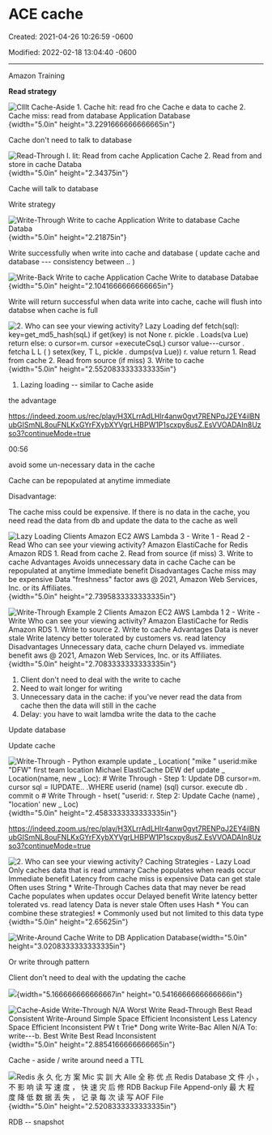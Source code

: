 # ACE cache

Created: 2021-04-26 10:26:59 -0600

Modified: 2022-02-18 13:04:40 -0600

---

Amazon Training

**Read strategy**



![Clllt Cache-Aside 1. Cache hit: read fro che Cache e data to cache 2. Cache miss: read from database Application Database ](../../media/Memeory-Cache-ACE-cache-image1.png){width="5.0in" height="3.2291666666666665in"}

Cache don't need to talk to database



![Read-Through l. lit: Read from cache Application Cache 2. Read from and store in cache Databa ](../../media/Memeory-Cache-ACE-cache-image2.png){width="5.0in" height="2.34375in"}

Cache will talk to database





Write strategy



![Write-Through Write to cache Application Write to database Cache Databa ](../../media/Memeory-Cache-ACE-cache-image3.png){width="5.0in" height="2.21875in"}



Write successfully when write into cache and database ( update cache and database --- consistency between .. )

![Write-Back Write to cache Application Cache Write to database Databae ](../../media/Memeory-Cache-ACE-cache-image4.png){width="5.0in" height="2.1041666666666665in"}



Write will return successful when data write into cache, cache will flush into databse when cache is full

![2. Who can see your viewing activity? Lazy Loading def fetch(sql): key=get_md5_hash(sqL) if get(key) is not None r. pickle . Loads(va Lue) return else: o cursor=m. cursor =executeCsqL) cursor value---cursor . fetcha L L ( ) setex(key, T L, pickle . dumps(va Lue)) r. value return 1. Read from cache 2. Read from source (if miss) 3. Write to cache ](../../media/Memeory-Cache-ACE-cache-image5.png){width="5.0in" height="2.5520833333333335in"}
1.  Lazing loading -- similar to Cache aside



the advantage

<https://indeed.zoom.us/rec/play/H3XLrrAdLHlr4anw0gvt7RENPqJ2EY4ilBNubGISmNL8ouFNLKxGYrFXybXYVgrLHBPW1P1scxpy8usZ.EsVVOADAIn8Uzso3?continueMode=true>

00:56



avoid some un-necessary data in the cache

Cache can be repopulated at anytime immediate



Disadvantage:

The cache miss could be expensive. If there is no data in the cache, you need read the data from db and update the data to the cache as well

![Lazy Loading Clients Amazon EC2 AWS Lambda 3 - Write 1 - Read 2 - Read Who can see your viewing activity? Amazon ElastiCache for Redis Amazon RDS 1. Read from cache 2. Read from source (if miss) 3. Write to cache Advantages Avoids unnecessary data in cache Cache can be repopulated at anytime Immediate benefit Disadvantages Cache miss may be expensive Data "freshness" factor aws @ 2021, Amazon Web Services, Inc. or its Affiliates. ](../../media/Memeory-Cache-ACE-cache-image6.png){width="5.0in" height="2.7395833333333335in"}



![Write-Through Example 2 Clients Amazon EC2 AWS Lambda 1 2 - Write - Write Who can see your viewing activity? Amazon ElastiCache for Redis Amazon RDS 1. Write to source 2. Write to cache Advantages Data is never stale Write latency better tolerated by customers vs. read latency Disadvantages Unnecessary data, cache churn Delayed vs. immediate benefit aws @ 2021, Amazon Web Services, Inc. or its Affiliates. ](../../media/Memeory-Cache-ACE-cache-image7.png){width="5.0in" height="2.7083333333333335in"}
1.  Client don't need to deal with the write to cache
2.  Need to wait longer for writing
3.  Unnecessary data in the cache: if you've never read the data from cache then the data will still in the cache
4.  Delay: you have to wait lamdba write the data to the cache



Update database

Update cache



![Write-Through - Python example update _ Location( "mike " userid:mike "DFW" first team location Michael ElastiCache DEW def update _ Location(name, new _ Loc): # Write Through - Step 1: Update DB cursor=m. cursor sql = IUPDATE.. .WHERE userid (name) (sql) cursor. execute db . commit o # Write Through - hset( "userid: r. Step 2: Update Cache (name) , "location' new _ Loc) ](../../media/Memeory-Cache-ACE-cache-image8.png){width="5.0in" height="2.4583333333333335in"}

<https://indeed.zoom.us/rec/play/H3XLrrAdLHlr4anw0gvt7RENPqJ2EY4ilBNubGISmNL8ouFNLKxGYrFXybXYVgrLHBPW1P1scxpy8usZ.EsVVOADAIn8Uzso3?continueMode=true>

![2. Who can see your viewing activity? Caching Strategies - Lazy Load Only caches data that is read ummary Cache populates when reads occur Immediate benefit Latency from cache miss is expensive Data can get stale Often uses String * Write-Through Caches data that may never be read Cache populates when updates occur Delayed benefit Write latency better tolerated vs. read latency Data is never stale Often uses Hash * You can combine these strategies! * Commonly used but not limited to this data type ](../../media/Memeory-Cache-ACE-cache-image9.png){width="5.0in" height="2.65625in"}

![Write-Around Cache Write to DB Application Database ](../../media/Memeory-Cache-ACE-cache-image10.png){width="5.0in" height="3.0208333333333335in"}

Or write through pattern

Client don't need to deal with the updating the cache





![](../../media/Memeory-Cache-ACE-cache-image11.png){width="5.166666666666667in" height="0.5416666666666666in"}



![Cache-Aside Write-Through N/A Worst Write Read-Through Best Read Consistent Write-Around Simple Space Efficient Inconsistent Less Latency Space Efficient Inconsistent PW t Trie* Dong write Write-Bac Allen N/A To: write---b. Best Write Best Read Inconsistent ](../../media/Memeory-Cache-ACE-cache-image12.png){width="5.0in" height="2.8854166666666665in"}

Cache - aside / write around need a TTL



![Redis 永 久 化 方 案 Mic 实 訓 大 Alle 全 称 优 点 Redis Database 文 件 小 ， 不 影 响 读 写 速 度 ， 快 速 灾 后 修 RDB Backup File Append-only 最 大 程 度 降 低 数 据 丢 失 ， 记 录 每 次 读 写 AOF File ](../../media/Memeory-Cache-ACE-cache-image13.png){width="5.0in" height="2.5208333333333335in"}

RDB -- snapshot


















